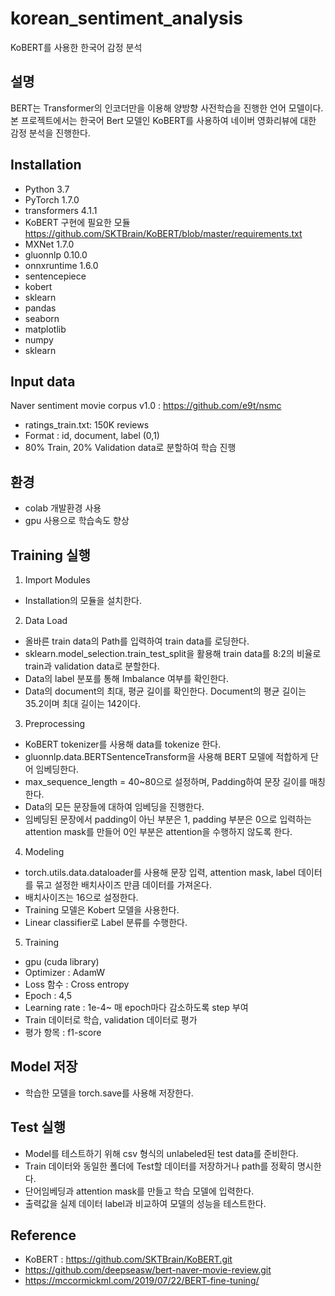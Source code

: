 # korean_sentiment_analysis
KoBERT를 사용한 한국어 감정 분석 

## 설명
BERT는 Transformer의 인코더만을 이용해 양방향 사전학습을 진행한 언어 모델이다.
본 프로젝트에서는 한국어 Bert 모델인 KoBERT를 사용하여 네이버 영화리뷰에 대한 감정 분석을 진행한다.  

## Installation
 - Python 3.7
 - PyTorch 1.7.0
 - transformers 4.1.1
 - KoBERT 구현에 필요한 모듈 https://github.com/SKTBrain/KoBERT/blob/master/requirements.txt
  - MXNet 1.7.0
  - gluonnlp 0.10.0
  - onnxruntime 1.6.0
  - sentencepiece 
  - kobert
 - sklearn
 - pandas
 - seaborn
 - matplotlib
 - numpy
 - sklearn


## Input data
Naver sentiment movie corpus v1.0 : https://github.com/e9t/nsmc
- ratings_train.txt: 150K reviews
- Format : id, document, label (0,1)
- 80% Train, 20% Validation data로 분할하여 학습 진행

## 환경
- colab 개발환경 사용
- gpu 사용으로 학습속도 향상

## Training 실행
1. Import Modules
 - Installation의 모듈을 설치한다.
 
2. Data Load
 - 올바른 train data의 Path를 입력하여 train data를 로딩한다.
 - sklearn.model_selection.train_test_split을 활용해 train data를 8:2의 비율로 train과 validation data로 분할한다.
 - Data의 label 분포를 통해 Imbalance 여부를 확인한다.
 - Data의 document의 최대, 평균 길이를 확인한다. Document의 평균 길이는 35.2이며 최대 길이는 142이다.
 
3. Preprocessing
 - KoBERT tokenizer를 사용해 data를 tokenize 한다.
 - gluonnlp.data.BERTSentenceTransform을 사용해 BERT 모델에 적합하게 단어 임베딩한다. 
 - max_sequence_length = 40~80으로 설정하며, Padding하여 문장 길이를 매칭한다.
 - Data의 모든 문장들에 대하여 임베딩을 진행한다.
 - 임베딩된 문장에서 padding이 아닌 부분은 1, padding 부분은 0으로 입력하는 attention mask를 만들어 0인 부분은 attention을 수행하지 않도록 한다.
 
4. Modeling
 - torch.utils.data.dataloader를 사용해 문장 입력, attention mask, label 데이터를 묶고 설정한 배치사이즈 만큼 데이터를 가져온다.
 - 배치사이즈는 16으로 설정한다.
 - Training 모델은 Kobert 모델을 사용한다.
 - Linear classifier로 Label 분류를 수행한다. 

5. Training
 - gpu (cuda library)
 - Optimizer : AdamW
 - Loss 함수 : Cross entropy
 - Epoch : 4,5
 - Learning rate : 1e-4~ 매 epoch마다 감소하도록 step 부여
 - Train 데이터로 학습, validation 데이터로 평가
 - 평가 항목 : f1-score

## Model 저장 
   - 학습한 모델을 torch.save를 사용해 저장한다.
   
## Test 실행 
  - Model를 테스트하기 위해 csv 형식의 unlabeled된 test data를 준비한다. 
  - Train 데이터와 동일한 폴더에 Test할 데이터를 저장하거나 path를 정확히 명시한다.
  - 단어임베딩과 attention mask를 만들고 학습 모델에 입력한다.
  - 출력값을 실제 데이터 label과 비교하여 모델의 성능을 테스트한다. 
  
## Reference
 - KoBERT : https://github.com/SKTBrain/KoBERT.git
 - https://github.com/deepseasw/bert-naver-movie-review.git
 - https://mccormickml.com/2019/07/22/BERT-fine-tuning/

